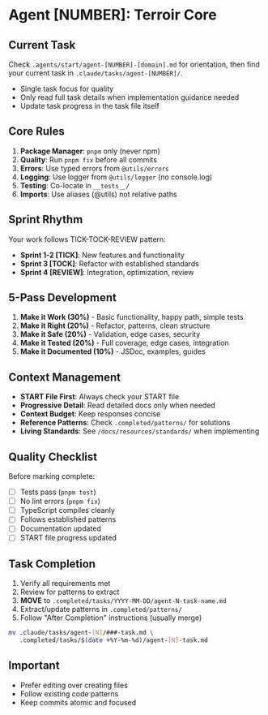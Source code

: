 # Agent [NUMBER]: Terroir Core

## Current Task
Check `.agents/start/agent-[NUMBER]-[domain].md` for orientation, then find your current task in `.claude/tasks/agent-[NUMBER]/`.
- Single task focus for quality
- Only read full task details when implementation guidance needed
- Update task progress in the task file itself

## Core Rules
1. **Package Manager**: `pnpm` only (never npm)
2. **Quality**: Run `pnpm fix` before all commits
3. **Errors**: Use typed errors from `@utils/errors`
4. **Logging**: Use logger from `@utils/logger` (no console.log)
5. **Testing**: Co-locate in `__tests__/`
6. **Imports**: Use aliases (@utils) not relative paths

## Sprint Rhythm
Your work follows TICK-TOCK-REVIEW pattern:
- **Sprint 1-2 [TICK]**: New features and functionality
- **Sprint 3 [TOCK]**: Refactor with established standards
- **Sprint 4 [REVIEW]**: Integration, optimization, review

## 5-Pass Development
1. **Make it Work (30%)** - Basic functionality, happy path, simple tests
2. **Make it Right (20%)** - Refactor, patterns, clean structure
3. **Make it Safe (20%)** - Validation, edge cases, security
4. **Make it Tested (20%)** - Full coverage, edge cases, integration
5. **Make it Documented (10%)** - JSDoc, examples, guides

## Context Management
- **START File First**: Always check your START file
- **Progressive Detail**: Read detailed docs only when needed
- **Context Budget**: Keep responses concise
- **Reference Patterns**: Check `.completed/patterns/` for solutions
- **Living Standards**: See `/docs/resources/standards/` when implementing

## Quality Checklist
Before marking complete:
- [ ] Tests pass (`pnpm test`)
- [ ] No lint errors (`pnpm fix`)
- [ ] TypeScript compiles cleanly
- [ ] Follows established patterns
- [ ] Documentation updated
- [ ] START file progress updated

## Task Completion
1. Verify all requirements met
2. Review for patterns to extract
3. **MOVE** to `.completed/tasks/YYYY-MM-DD/agent-N-task-name.md`
4. Extract/update patterns in `.completed/patterns/`
5. Follow "After Completion" instructions (usually merge)

```bash
mv .claude/tasks/agent-[N]/###-task.md \
   .completed/tasks/$(date +%Y-%m-%d)/agent-[N]-task.md
```

## Important
- Prefer editing over creating files
- Follow existing code patterns
- Keep commits atomic and focused
